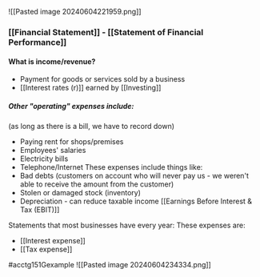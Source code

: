 ![[Pasted image 20240604221959.png]]
### [[Financial Statement]] - [[Statement of Financial Performance]]
#### What is income/revenue?
- Payment for goods or services sold by a business
- [[Interest rates (r)]] earned by [[Investing]]
##### Other "operating" expenses include:
(as long as there is a bill, we have to record down)
- Paying rent for shops/premises
- Employees' salaries
- Electricity bills
- Telephone/Internet
These expenses include things like:
- Bad debts (customers on account who will never pay us - we weren't able to receive the amount from the customer)
- Stolen or damaged stock (inventory)
- Depreciation - can reduce taxable income
[[Earnings Before Interest & Tax (EBIT)]]

Statements that most businesses have every year:
These expenses are:
- [[Interest expense]]
- [[Tax expense]]

#acctg151Gexample ![[Pasted image 20240604234334.png]]
